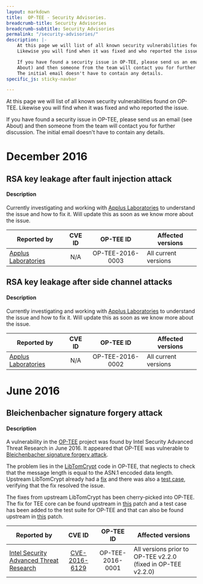 ```yaml
---
layout: markdown
title:  OP-TEE - Security Advisories.
breadcrumb-title: Security Advisories
breadcrumb-subtitle: Security Advisories
permalink: "/security-advisories/"
description: |-
    At this page we will list of all known security vulnerabilities found on OP-TEE.
    Likewise you will find when it was fixed and who reported the issue.

    If you have found a security issue in OP-TEE, please send us an email (see
    About) and then someone from the team will contact you for further discussion.
    The initial email doesn't have to contain any details.
specific_js: sticky-navbar

---
```

At this page we will list of all known security vulnerabilities found on OP-TEE.
Likewise you will find when it was fixed and who reported the issue.

If you have found a security issue in OP-TEE, please send us an email (see
About) and then someone from the team will contact you for further discussion.
The initial email doesn't have to contain any details.

# December 2016
## RSA key leakage after fault injection attack
#### Description
Currently investigating and working with [Applus Laboratories] to understand the
issue and how to fix it. Will update this as soon as we know more about the
issue.

| Reported by  | CVE ID | OP-TEE ID | Affected versions |
| ------------ |:------:| :-------: | ----------------- |
| [Applus Laboratories] | N/A | OP-TEE-2016-0003 | All current versions |


## RSA key leakage after side channel attacks
#### Description
Currently investigating and working with [Applus Laboratories] to understand the
issue and how to fix it. Will update this as soon as we know more about the
issue.

| Reported by  | CVE ID | OP-TEE ID | Affected versions |
| ------------ |:------:| :-------: | ----------------- |
| [Applus Laboratories] | N/A | OP-TEE-2016-0002 | All current versions |


# June 2016
## Bleichenbacher signature forgery attack
#### Description
A vulnerability in the [OP-TEE] project was found by Intel Security Advanced
Threat Research in June 2016. It appeared that OP-TEE was vulnerable to
[Bleichenbacher signature forgery attack](https://www.ietf.org/mail-archive/web/openpgp/current/msg00999.html).

The problem lies in the [LibTomCrypt] code in OP-TEE, that neglects to check
that the message length is equal to the ASN.1 encoded data length. Upstream
LibTomCrypt already had a
[fix](https://github.com/libtom/libtomcrypt/commit/5eb9743410ce4657e9d54fef26a2ee31a1b5dd0)
and there was also a [test
case](https://github.com/libtom/libtomcrypt/commit/d51715db728d99954219cc42b013db6e48db65),
verifying that the fix resolved the issue.

The fixes from upstream LibTomCrypt has been cherry-picked into OP-TEE. The fix
for TEE core can be found upstream in
[this](https://github.com/OP-TEE/optee_os/commit/30d13250c390c4f56adefdcd3b64b7cc672f9fe2)
patch and a test case has been added to the test suite for OP-TEE and that
can also be found upstream in
[this](https://github.com/OP-TEE/optee_test/commit/b58916e35fe1f73cb7d32eb5ac04ab66f59669)
patch.

| Reported by  | CVE ID | OP-TEE ID | Affected versions |
| ------------ |:------:| :-------: | ----------------- |
| [Intel Security Advanced Threat Research] | [CVE-2016-6129](https://cve.mitre.org/cgi-bin/cvename.cgi?name=CVE-2016-6129) | OP-TEE-2016-0001 | All versions prior to OP-TEE v2.2.0 (fixed in OP-TEE v2.2.0) |

[Applus Laboratories]: http://www.appluslaboratories.com
[Intel Security Advanced Threat Research]: http://www.intelsecurity.com/advanced-threat-research
[LibTomCrypt]: http://www.libtom.org/LibTomCrypt
[optee_os]: https://github.com/OP-TEE/optee_os
[optee_test]: https://github.com/OP-TEE/optee_test
[OP-TEE]: https://github.com/OP-TEE
